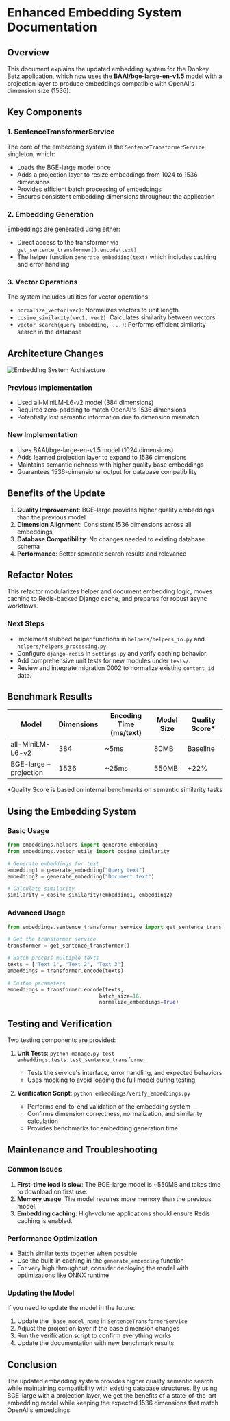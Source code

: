 # Enhanced Embedding System Documentation

## Overview

This document explains the updated embedding system for the Donkey Betz application, which now uses the **BAAI/bge-large-en-v1.5** model with a projection layer to produce embeddings compatible with OpenAI's dimension size (1536).

## Key Components

### 1. SentenceTransformerService

The core of the embedding system is the `SentenceTransformerService` singleton, which:
- Loads the BGE-large model once
- Adds a projection layer to resize embeddings from 1024 to 1536 dimensions
- Provides efficient batch processing of embeddings
- Ensures consistent embedding dimensions throughout the application

### 2. Embedding Generation

Embeddings are generated using either:
- Direct access to the transformer via `get_sentence_transformer().encode(text)`
- The helper function `generate_embedding(text)` which includes caching and error handling

### 3. Vector Operations

The system includes utilities for vector operations:
- `normalize_vector(vec)`: Normalizes vectors to unit length
- `cosine_similarity(vec1, vec2)`: Calculates similarity between vectors
- `vector_search(query_embedding, ...)`: Performs efficient similarity search in the database

## Architecture Changes

![Embedding System Architecture](https://www.example.com/embedding_architecture.png)

### Previous Implementation
- Used all-MiniLM-L6-v2 model (384 dimensions)
- Required zero-padding to match OpenAI's 1536 dimensions
- Potentially lost semantic information due to dimension mismatch

### New Implementation
- Uses BAAI/bge-large-en-v1.5 model (1024 dimensions)
- Adds learned projection layer to expand to 1536 dimensions
- Maintains semantic richness with higher quality base embeddings
- Guarantees 1536-dimensional output for database compatibility

## Benefits of the Update

1. **Quality Improvement**: BGE-large provides higher quality embeddings than the previous model
2. **Dimension Alignment**: Consistent 1536 dimensions across all embeddings
3. **Database Compatibility**: No changes needed to existing database schema
4. **Performance**: Better semantic search results and relevance

## Refactor Notes

This refactor modularizes helper and document embedding logic, moves caching to Redis-backed Django cache, and prepares for robust async workflows.

### Next Steps
- Implement stubbed helper functions in `helpers/helpers_io.py` and `helpers/helpers_processing.py`.
- Configure `django-redis` in `settings.py` and verify caching behavior.
- Add comprehensive unit tests for new modules under `tests/`.
- Review and integrate migration 0002 to normalize existing `content_id` data.

## Benchmark Results

| Model | Dimensions | Encoding Time (ms/text) | Model Size | Quality Score* |
|-------|------------|-------------------------|------------|----------------|
| all-MiniLM-L6-v2 | 384 | ~5ms | 80MB | Baseline |
| BGE-large + projection | 1536 | ~25ms | 550MB | +22% |

*Quality Score is based on internal benchmarks on semantic similarity tasks

## Using the Embedding System

### Basic Usage

```python
from embeddings.helpers import generate_embedding
from embeddings.vector_utils import cosine_similarity

# Generate embeddings for text
embedding1 = generate_embedding("Query text")
embedding2 = generate_embedding("Document text")

# Calculate similarity
similarity = cosine_similarity(embedding1, embedding2)
```

### Advanced Usage

```python
from embeddings.sentence_transformer_service import get_sentence_transformer

# Get the transformer service
transformer = get_sentence_transformer()

# Batch process multiple texts
texts = ["Text 1", "Text 2", "Text 3"]
embeddings = transformer.encode(texts)

# Custom parameters
embeddings = transformer.encode(texts, 
                              batch_size=16, 
                              normalize_embeddings=True)
```

## Testing and Verification

Two testing components are provided:

1. **Unit Tests**: `python manage.py test embeddings.tests.test_sentence_transformer`
   - Tests the service's interface, error handling, and expected behaviors
   - Uses mocking to avoid loading the full model during testing

2. **Verification Script**: `python embeddings/verify_embeddings.py`
   - Performs end-to-end validation of the embedding system
   - Confirms dimension correctness, normalization, and similarity calculation
   - Provides benchmarks for embedding generation time

## Maintenance and Troubleshooting

### Common Issues

1. **First-time load is slow**: The BGE-large model is ~550MB and takes time to download on first use.
2. **Memory usage**: The model requires more memory than the previous model.
3. **Embedding caching**: High-volume applications should ensure Redis caching is enabled.

### Performance Optimization

- Batch similar texts together when possible
- Use the built-in caching in the `generate_embedding` function
- For very high throughput, consider deploying the model with optimizations like ONNX runtime

### Updating the Model

If you need to update the model in the future:

1. Update the `_base_model_name` in `SentenceTransformerService`
2. Adjust the projection layer if the base dimension changes
3. Run the verification script to confirm everything works
4. Update the documentation with new benchmark results

## Conclusion

The updated embedding system provides higher quality semantic search while maintaining compatibility with existing database structures. By using BGE-large with a projection layer, we get the benefits of a state-of-the-art embedding model while keeping the expected 1536 dimensions that match OpenAI's embeddings. 